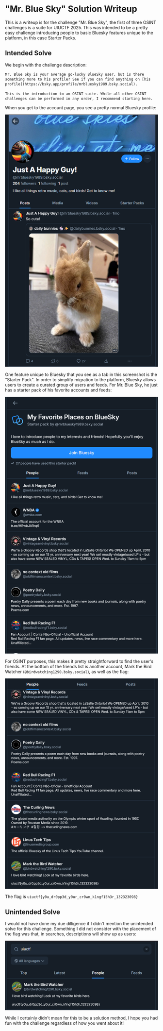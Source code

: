 # "Mr. Blue Sky" Solution Writeup

This is a writeup is for the challenge "Mr. Blue Sky", the first of three OSINT challenges is a suite for UIUCTF 2025. This was intended to be a pretty easy challenge introducing people to basic Bluesky features unique to the platform, in this case Starter Packs.

## Intended Solve

We begin with the challenge description:

```
Mr. Blue Sky is your average go-lucky BlueSky user, but is there something more to his profile? See if you can find anything on [his profile](https://bsky.app/profile/mrbluesky1989.bsky.social).

This is the introduction to an OSINT suite. While all other OSINT challenges can be performed in any order, I recommend starting here.
```

When you get to the account page, you see a pretty normal Bluesky profile:

![The profile of the Mr. Blue Sky (@mrbluesky1989.bsky.social) account on Bluesky](images/mrblueskyprofile.png)

One feature unique to Bluesky that you see as a tab in this screenshot is the "Starter Pack". In order to simplify migration to the platform, Bluesky allows users to create a curated group of users and feeds. For Mr. Blue Sky, he just has a starter pack of his favorite accounts and feeds:

![Mr. Blue Sky's starter pack, "My Favorite Places on BlueSky"](images/mrblueskystarterpack.png)

For OSINT purposes, this makes it pretty straightforward to find the user's friends. At the bottom of the friends list is another account, Mark the Bird Watcher (`@birdwatching1290.bsky.social`), as well as the flag:

![Mark the Bird Watcher account](images/markthebirdwatcher.png)

The flag is `uiuctf{y0u_dr0pp3d_y0ur_cr0wn_k1ngf15h3r_132323098}`

## Unintended Solve

I would not have done my due dilligence if I didn't mention the unintended solve for this challenge. Something I did not consider with the placement of the flag was that, in searches, descriptions will show up as users:

![The "users" search for "uiuctf", which also shows the flag](images/altsolve.png)

While I certainly didn't mean for this to be a solution method, I hope you had fun with the challenge regardless of how you went about it!